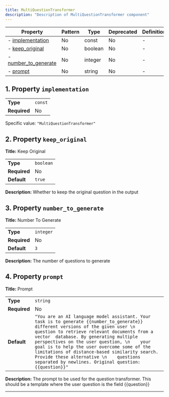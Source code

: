```yaml
---
title: MultiQuestionTransformer
description: "Description of MultiQuestionTransformer component"
---
```

| Property                                     | Pattern | Type    | Deprecated | Definition | Title/Description  |
| -------------------------------------------- | ------- | ------- | ---------- | ---------- | ------------------ |
| - [implementation](#implementation )         | No      | const   | No         | -          | -                  |
| - [keep_original](#keep_original )           | No      | boolean | No         | -          | Keep Original      |
| - [number_to_generate](#number_to_generate ) | No      | integer | No         | -          | Number To Generate |
| - [prompt](#prompt )                         | No      | string  | No         | -          | Prompt             |

## <a name="implementation"></a>1. Property `implementation`

|              |         |
| ------------ | ------- |
| **Type**     | `const` |
| **Required** | No      |

Specific value: `"MultiQuestionTransformer"`

## <a name="keep_original"></a>2. Property `keep_original`

**Title:** Keep Original

|              |           |
| ------------ | --------- |
| **Type**     | `boolean` |
| **Required** | No        |
| **Default**  | `true`    |

**Description:** Whether to keep the original question in the output

## <a name="number_to_generate"></a>3. Property `number_to_generate`

**Title:** Number To Generate

|              |           |
| ------------ | --------- |
| **Type**     | `integer` |
| **Required** | No        |
| **Default**  | `3`       |

**Description:** The number of questions to generate

## <a name="prompt"></a>4. Property `prompt`

**Title:** Prompt

|              |                                                                                                                                                                                                                                                                                                                                                                                                                                                                              |
| ------------ | ---------------------------------------------------------------------------------------------------------------------------------------------------------------------------------------------------------------------------------------------------------------------------------------------------------------------------------------------------------------------------------------------------------------------------------------------------------------------------- |
| **Type**     | `string`                                                                                                                                                                                                                                                                                                                                                                                                                                                                     |
| **Required** | No                                                                                                                                                                                                                                                                                                                                                                                                                                                                           |
| **Default**  | `"You are an AI language model assistant. Your task is to generate {{number_to_generate}} different versions of the given user \n    question to retrieve relevant documents from a vector  database. By generating multiple perspectives on the user question, \n    your goal is to help the user overcome some of the limitations of distance-based similarity search. Provide these alternative \n    questions separated by newlines. Original question: {{question}}"` |

**Description:** The prompt to be used for the question transformer. This should be a template where the user question is the field {{question}}

----------------------------------------------------------------------------------------------------------------------------
